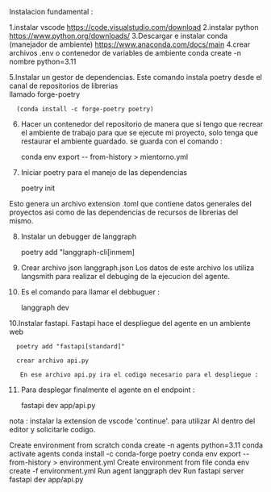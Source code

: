Instalacion fundamental :

1.instalar vscode     https://code.visualstudio.com/download
2.instalar python     https://www.python.org/downloads/
3.Descargar e instalar conda (manejador de ambiente) https://www.anaconda.com/docs/main
4.crear archivos .env o contenedor de variables de ambiente 
   conda create -n nombre python=3.11
   
5.Instalar un gestor de dependencias.  Este comando instala poetry desde el canal de repositorios de librerias    
  llamado forge-poetry

      (conda install -c forge-poetry poetry)

6. Hacer un contenedor del repositorio de manera que si tengo que recrear el ambiente de trabajo para que se ejecute mi proyecto, solo tenga que restaurar el ambiente guardado. se guarda con el comando :

      conda env export -- from-history > mientorno.yml


7. Iniciar poetry para el manejo de las dependencias

      poetry init

Esto genera un archivo extension .toml que contiene datos generales del proyectos
asi como de las dependencias de recursos de librerias del mismo.

8. Instalar un debugger de langgraph

   poetry add  "langgraph-cli[inmem]

9. Crear archivo json langgraph.json
   Los datos de este archivo los utiliza langsmith para realizar el debuging de la ejecucion del agente.

9. Es el comando para llamar el debbuguer :

      langgraph dev

10.Instalar fastapi. Fastapi hace el despliegue del agente en un ambiente web

      poetry add "fastapi[standard]"

      crear archivo api.py

       En ese archivo api.py ira el codigo necesario para el despliegue :

11. Para desplegar finalmente el agente en el endpoint :

      fastapi dev app/api.py 



nota : instalar la extension de vscode 'continue'. para utilizar AI dentro del editor y solicitarle codigo.

Create environment from scratch
conda create -n agents python=3.11
conda activate agents
conda install -c conda-forge poetry
conda env export --from-history > environment.yml
Create environment from file
conda env create -f environment.yml
Run agent
langgraph dev
Run fastapi server
fastapi dev app/api.py
